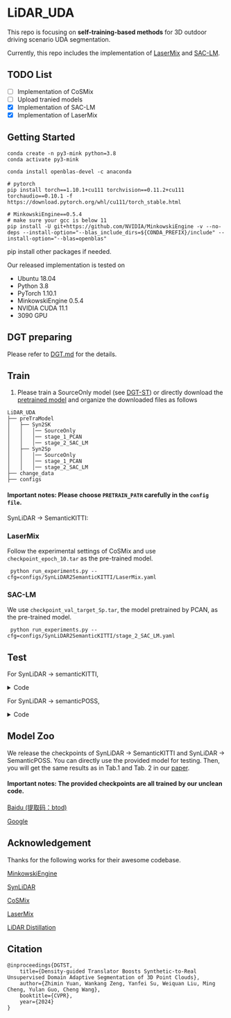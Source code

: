 
# LiDAR_UDA

This repo is focusing on **self-training-based methods** for 3D outdoor driving scenario UDA segmentation.

Currently, this repo includes the implementation of [LaserMix](https://arxiv.org/abs/2207.00026) and [SAC-LM](https://openaccess.thecvf.com/content/CVPR2024/papers/Yuan_Density-guided_Translator_Boosts_Synthetic-to-Real_Unsupervised_Domain_Adaptive_Segmentation_of_3D_CVPR_2024_paper.pdf).

## TODO List
- [ ] Implementation of CoSMix
- [ ] Upload tranied models
- [x] Implementation of SAC-LM
- [x] Implementation of LaserMix

## Getting Started
```Shell
conda create -n py3-mink python=3.8
conda activate py3-mink

conda install openblas-devel -c anaconda

# pytorch
pip install torch==1.10.1+cu111 torchvision==0.11.2+cu111 torchaudio==0.10.1 -f https://download.pytorch.org/whl/cu111/torch_stable.html

# MinkowskiEngine==0.5.4
# make sure your gcc is below 11
pip install -U git+https://github.com/NVIDIA/MinkowskiEngine -v --no-deps --install-option="--blas_include_dirs=${CONDA_PREFIX}/include" --install-option="--blas=openblas"
```
pip install other packages if needed.

Our released implementation is tested on
+ Ubuntu 18.04
+ Python 3.8 
+ PyTorch 1.10.1
+ MinkowskiEngine 0.5.4
+ NVIDIA CUDA 11.1
+ 3090 GPU

## DGT preparing
Please refer to [DGT.md](docs/DGT.md) for the details.

## Train
1. Please train a SourceOnly model (see [DGT-ST](https://github.com/yuan-zm/DGT-ST/tree/master/SourceOnly_DGTST)) or directly download the [pretrained model](#model_zoo) and organize the downloaded files as follows
```
LiDAR_UDA
├── preTraModel
│   ├── Syn2SK
│   │   │── SourceOnly
│   │   │── stage_1_PCAN
│   │   │── stage_2_SAC_LM
│   ├── Syn2Sp
│   │   │── SourceOnly
│   │   │── stage_1_PCAN
│   │   │── stage_2_SAC_LM
├── change_data
├── configs
```

#### Important notes: Please choose `PRETRAIN_PATH` carefully in the `config file`.

SynLiDAR -> SemanticKITTI:

### LaserMix

Follow the experimental settings of CoSMix and use `checkpoint_epoch_10.tar` as the pre-trained model.


``` python run_experiments.py --cfg=configs/SynLiDAR2SemanticKITTI/LaserMix.yaml```

### SAC-LM
We use `checkpoint_val_target_Sp.tar`, the model pretrained by PCAN, as the pre-trained model.

``` python run_experiments.py --cfg=configs/SynLiDAR2SemanticKITTI/stage_2_SAC_LM.yaml```


## Test

For SynLiDAR $\rightarrow$ semanticKITTI,

<details><summary>Code</summary>

```
python infer.py \
        --checkpoint_path preTraModel/Syn2SK/SynLiDAR2SK_M34_XYZ/2022-10-25-13_42/checkpoint_epoch_10.tar \
        --result_dir res_pred/syn2sk/SynLiDAR2SK_M34_XYZ_Epoch10 \
        --batch_size 8 \
        --num_classes 20 \
        --domain target \
        --cfg configs/SynLiDAR2SemanticKITTI/stage_2_SAC_LM.yaml

python eval.py \
        --dataset ~/dataset/semanticKITTI/dataset/sequences \
        --predictions res_pred/syn2sk/SynLiDAR2SK_M34_XYZ_Epoch10 \
        --sequences 08 \
        --num-classes 20 \
        --dataset-name SemanticKITTI \
        --datacfg dataset/configs/SynLiDAR2SemanticKITTI/semantic-kitti.yaml

```
</details>


For SynLiDAR $\rightarrow$ semanticPOSS,
<details><summary>Code</summary>

```
python infer.py \
        --checkpoint_path preTraModel/Syn2Sp/SynLiDAR2SP_M34_XYZ/2022-10-27-08_58/checkpoint_epoch_10.tar \
        --result_dir res_pred/syn2sp/SynLiDAR2SP_M34_XYZ_Epoch10 \
        --batch_size 8 \
        --num_classes 20 \
        --domain target \
        --cfg configs/SynLiDAR2SemanticPOSS/stage_2_SAC_LM.yaml

python eval.py \
        --dataset ~/dataset/semanticPOSS/dataset/sequences/ \
        --predictions res_pred/syn2sp/SynLiDAR2SP_M34_XYZ_Epoch10 \
        --sequences 03 \
        --num-classes 14 \
        --dataset-name SemanticPOSS \
        --datacfg dataset/configs/SynLiDAR2SemanticPOSS/semantic-poss.yaml
```
</details>


## Model Zoo <a id="model_zoo"></a>


We release the checkpoints of SynLiDAR -> SemanticKITTI and SynLiDAR -> SemanticPOSS. You can directly use the provided model for testing. Then, you will get the same results as in Tab.1 and Tab. 2 in our [paper](https://arxiv.org/pdf/2403.18469.pdf).

#### Important notes: The provided checkpoints are all trained by our **unclean** code.

[Baidu (提取码：btod)](https://pan.baidu.com/s/1yPuNvFnDPnd9lBF-7I6UHw?pwd=btod) 

[Google](https://drive.google.com/drive/folders/1EuxDphixI579hBgiOQFoVz5KlVwHllkP?usp=sharing)


## Acknowledgement
Thanks for the following works for their awesome codebase.

[MinkowskiEngine](https://github.com/NVIDIA/MinkowskiEngine)

[SynLiDAR](https://github.com/xiaoaoran/SynLiDAR)

[CoSMix](https://github.com/saltoricristiano/cosmix-uda)

[LaserMix](https://github.com/ldkong1205/LaserMix)

[LiDAR Distillation](https://www.ecva.net/papers/eccv_2022/papers_ECCV/papers/136990175.pdf)


## Citation

```
@inproceedings{DGTST,
    title={Density-guided Translator Boosts Synthetic-to-Real Unsupervised Domain Adaptive Segmentation of 3D Point Clouds},
    author={Zhimin Yuan, Wankang Zeng, Yanfei Su, Weiquan Liu, Ming Cheng, Yulan Guo, Cheng Wang},
    booktitle={CVPR},
    year={2024}
}
```